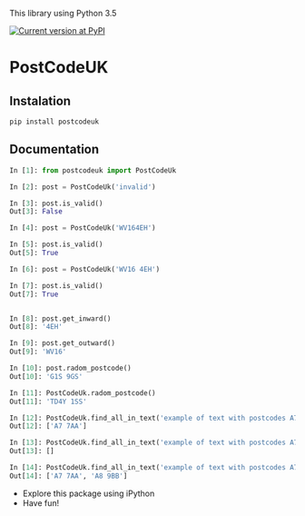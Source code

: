 This library using Python 3.5

[![Current version at PyPI](https://img.shields.io/pypi/v/postcodeuk.svg)](https://pypi.python.org/pypi/postcodeuk)

# PostCodeUK

## Instalation
```
pip install postcodeuk
```

## Documentation
``` python
In [1]: from postcodeuk import PostCodeUk

In [2]: post = PostCodeUk('invalid')

In [3]: post.is_valid()
Out[3]: False

In [4]: post = PostCodeUk('WV164EH')

In [5]: post.is_valid()
Out[5]: True

In [6]: post = PostCodeUk('WV16 4EH')

In [7]: post.is_valid()
Out[7]: True


In [8]: post.get_inward()
Out[8]: '4EH'

In [9]: post.get_outward()
Out[9]: 'WV16'

In [10]: post.radom_postcode()
Out[10]: 'G1S 9GS'

In [11]: PostCodeUk.radom_postcode()
Out[11]: 'TD4Y 1SS'

In [12]: PostCodeUk.find_all_in_text('example of text with postcodes A7 7AA and other code A8 9BB ',['A7 7AA'])
Out[12]: ['A7 7AA']

In [13]: PostCodeUk.find_all_in_text('example of text with postcodes A7 7AA and other code A8 9BB ',['A7 8AA'])
Out[13]: []

In [14]: PostCodeUk.find_all_in_text('example of text with postcodes A7 7AA and other code A8 9BB ')
Out[14]: ['A7 7AA', 'A8 9BB']

```

- Explore this package using iPython
- Have fun!
